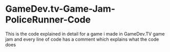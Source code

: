 # GameDev.tv-Game-Jam-PoliceRunner-Code
This is the code explained in detail for a game i made in GameDev.TV game jam and every line of code has a comment which explains what the code does 
